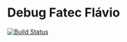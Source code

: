 # Debug Fatec Flávio

[![Build Status](https://travis-ci.org/flaviolicorio/debug-fatec.svg?branch=master)](https://travis-ci.org/flaviolicorio/debug-fatec)
